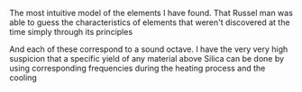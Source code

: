 The most intuitive model of the elements I have found. That Russel man was able to guess the characteristics of elements that weren't discovered at the time simply through its principles

And each of these correspond to a sound octave. I have the very very high suspicion that a specific yield of any material above Silica can be done by using corresponding frequencies during the heating process and the cooling